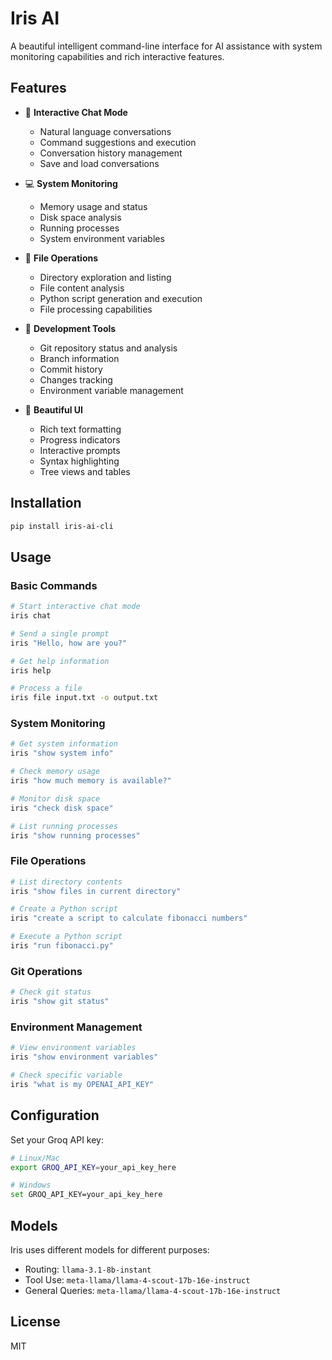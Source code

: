 # Iris AI

A beautiful intelligent command-line interface for AI assistance with system monitoring capabilities and rich interactive features.

## Features

- 🤖 **Interactive Chat Mode**
  - Natural language conversations
  - Command suggestions and execution
  - Conversation history management
  - Save and load conversations

- 💻 **System Monitoring**
  - Memory usage and status
  - Disk space analysis
  - Running processes
  - System environment variables

- 📂 **File Operations**
  - Directory exploration and listing
  - File content analysis
  - Python script generation and execution
  - File processing capabilities

- 🔧 **Development Tools**
  - Git repository status and analysis
  - Branch information
  - Commit history
  - Changes tracking
  - Environment variable management

- 🎨 **Beautiful UI**
  - Rich text formatting
  - Progress indicators
  - Interactive prompts
  - Syntax highlighting
  - Tree views and tables

## Installation

```bash
pip install iris-ai-cli
```

## Usage

### Basic Commands

```bash
# Start interactive chat mode
iris chat

# Send a single prompt
iris "Hello, how are you?"

# Get help information
iris help

# Process a file
iris file input.txt -o output.txt
```

### System Monitoring

```bash
# Get system information
iris "show system info"

# Check memory usage
iris "how much memory is available?"

# Monitor disk space
iris "check disk space"

# List running processes
iris "show running processes"
```

### File Operations

```bash
# List directory contents
iris "show files in current directory"

# Create a Python script
iris "create a script to calculate fibonacci numbers"

# Execute a Python script
iris "run fibonacci.py"


```

### Git Operations

```bash
# Check git status
iris "show git status"

```

### Environment Management

```bash
# View environment variables
iris "show environment variables"

# Check specific variable
iris "what is my OPENAI_API_KEY"


```

## Configuration

Set your Groq API key:
```bash
# Linux/Mac
export GROQ_API_KEY=your_api_key_here

# Windows
set GROQ_API_KEY=your_api_key_here
```

## Models

Iris uses different models for different purposes:
- Routing: `llama-3.1-8b-instant`
- Tool Use: `meta-llama/llama-4-scout-17b-16e-instruct`
- General Queries: `meta-llama/llama-4-scout-17b-16e-instruct`

## License

MIT
